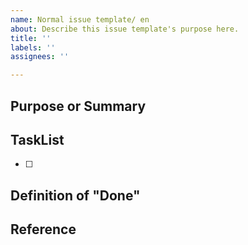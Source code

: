 ```yaml
---
name: Normal issue template/ en
about: Describe this issue template's purpose here.
title: ''
labels: ''
assignees: ''

---
```


## Purpose or Summary

## TaskList
+ [ ] 

## Definition of "Done"

## Reference
